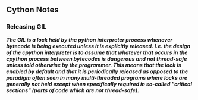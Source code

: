 ## Cython Notes

### Releasing GIL
***The GIL is a lock held by the python interpreter process whenever bytecode is being executed unless it is explicitly released. I.e. the design of the cpython interpreter is to assume that whatever that occurs in the cpython process between bytecodes is dangerous and not thread-safe unless told otherwise by the programmer. This means that the lock is enabled by default and that it is periodically released as opposed to the paradigm often seen in many multi-threaded programs where locks are generally not held except when specifically required in so-called "critical sections" (parts of code which are not thread-safe).***